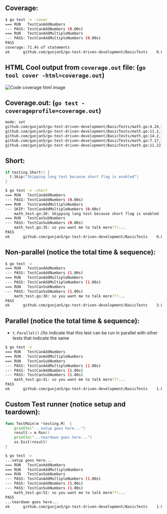 ## Coverage:
```bash
$ go test -v -cover
=== RUN   TestCanAddNumbers
--- PASS: TestCanAddNumbers (0.00s)
=== RUN   TestCanAddMultipleNumbers
--- PASS: TestCanAddMultipleNumbers (0.00s)
PASS
coverage: 71.4% of statements
ok  	github.com/gunjan5/go-test-driven-development/BasicTests	0.005s
```

## HTML Cool output from `coverage.out` file: (`go tool cover -html=coverage.out`)
![Code coverage html image](https://raw.githubusercontent.com/gunjan5/go-test-driven-development/master/coverage_html.png?token=AFsMeNKyNVWefbQsy2IorN14XmkzgnUSks5W94VSwA%3D%3D)

## Coverage.out: (`go test -coverageprofile=coverage.out`)
```bash
mode: set
github.com/gunjan5/go-test-driven-development/BasicTests/math.go:4.24,7.17 2 1
github.com/gunjan5/go-test-driven-development/BasicTests/math.go:11.2,11.22 1 1
github.com/gunjan5/go-test-driven-development/BasicTests/math.go:14.2,14.12 1 1
github.com/gunjan5/go-test-driven-development/BasicTests/math.go:7.17,10.3 2 0
github.com/gunjan5/go-test-driven-development/BasicTests/math.go:11.22,13.3 1 1
```

## Short:
```go
if testing.Short() {
  t.Skip("Skipping long test because short flag is enabled")
}
```
```bash
$ go test -v -short
=== RUN   TestCanAddNumbers
--- PASS: TestCanAddNumbers (0.00s)
=== RUN   TestCanAddMultipleNumbers
--- SKIP: TestCanAddMultipleNumbers (0.00s)
	math_test.go:20: Skipping long test because short flag is enabled
=== RUN   TestCanSubNumbers
--- PASS: TestCanSubNumbers (0.00s)
	math_test.go:35: so you want me to talk more???...
PASS
ok  	github.com/gunjan5/go-test-driven-development/BasicTests	0.006s
```
## Non-parallel (notice the total time & sequence):
```bash
$ go test -v
=== RUN   TestCanAddNumbers
--- PASS: TestCanAddNumbers (1.00s)
=== RUN   TestCanAddMultipleNumbers
--- PASS: TestCanAddMultipleNumbers (1.00s)
=== RUN   TestCanSubNumbers
--- PASS: TestCanSubNumbers (1.00s)
	math_test.go:38: so you want me to talk more???...
PASS
ok  	github.com/gunjan5/go-test-driven-development/BasicTests	3.009s
```

## Parallel (notice the total time & sequence):
- `t.Parallel()` //to indicate that this test can be run in parallel with other tests that indicate the same
```bash
$ go test -v
=== RUN   TestCanAddNumbers
=== RUN   TestCanAddMultipleNumbers
=== RUN   TestCanSubNumbers
--- PASS: TestCanAddMultipleNumbers (1.00s)
--- PASS: TestCanAddNumbers (1.00s)
--- PASS: TestCanSubNumbers (1.00s)
	math_test.go:41: so you want me to talk more???...
PASS
ok  	github.com/gunjan5/go-test-driven-development/BasicTests	1.008s
```

## Custom Test runner (notice setup and teardown):
```go
func TestMain(m *testing.M)  {
	println("...setup goes here...")
	result:= m.Run()
	println("...teardown goes here...")
	os.Exit(result)
}
```
```bash
$ go test -v
...setup goes here...
=== RUN   TestCanAddNumbers
=== RUN   TestCanAddMultipleNumbers
=== RUN   TestCanSubNumbers
--- PASS: TestCanAddMultipleNumbers (1.00s)
--- PASS: TestCanAddNumbers (1.00s)
--- PASS: TestCanSubNumbers (1.00s)
	math_test.go:52: so you want me to talk more???...
PASS
...teardown goes here...
ok  	github.com/gunjan5/go-test-driven-development/BasicTests	1.007s
```
